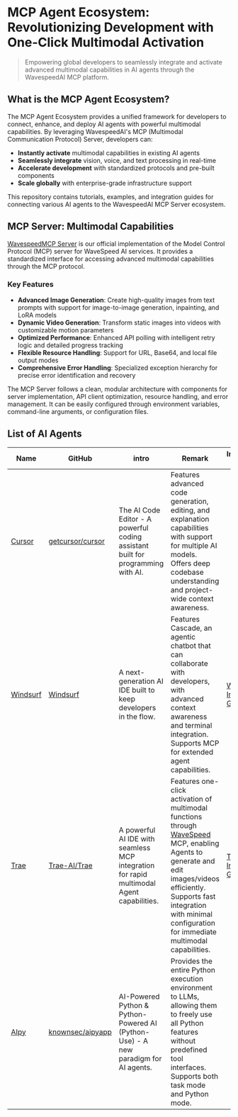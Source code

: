 # MCP Agent Ecosystem: Revolutionizing Development with One-Click Multimodal Activation

> Empowering global developers to seamlessly integrate and activate advanced multimodal capabilities in AI agents through the WavespeedAI MCP platform.

## What is the MCP Agent Ecosystem?

The MCP Agent Ecosystem provides a unified framework for developers to connect, enhance, and deploy AI agents with powerful multimodal capabilities. By leveraging WavespeedAI's MCP (Multimodal Communication Protocol) Server, developers can:

- **Instantly activate** multimodal capabilities in existing AI agents
- **Seamlessly integrate** vision, voice, and text processing in real-time
- **Accelerate development** with standardized protocols and pre-built components
- **Scale globally** with enterprise-grade infrastructure support

This repository contains tutorials, examples, and integration guides for connecting various AI agents to the WavespeedAI MCP Server ecosystem.

## MCP Server: Multimodal Capabilities

[WavespeedMCP Server](https://github.com/WaveSpeedAI/mcp-server) is our official implementation of the Model Control Protocol (MCP) server for WaveSpeed AI services. It provides a standardized interface for accessing advanced multimodal capabilities through the MCP protocol.

### Key Features

- **Advanced Image Generation**: Create high-quality images from text prompts with support for image-to-image generation, inpainting, and LoRA models
- **Dynamic Video Generation**: Transform static images into videos with customizable motion parameters
- **Optimized Performance**: Enhanced API polling with intelligent retry logic and detailed progress tracking
- **Flexible Resource Handling**: Support for URL, Base64, and local file output modes
- **Comprehensive Error Handling**: Specialized exception hierarchy for precise error identification and recovery

The MCP Server follows a clean, modular architecture with components for server implementation, API client optimization, resource handling, and error management. It can be easily configured through environment variables, command-line arguments, or configuration files.

## List of AI Agents
|Name|GitHub|intro|Remark|Integration Guide|
|---|---|---|---|---|
|[Cursor](https://cursor.com) |[getcursor/cursor](https://github.com/getcursor/cursor)|The AI Code Editor - A powerful coding assistant built for programming with AI.|Features advanced code generation, editing, and explanation capabilities with support for multiple AI models. Offers deep codebase understanding and project-wide context awareness.||
|[Windsurf](https://windsurf.com) |[Windsurf](https://windsurf.com)|A next-generation AI IDE built to keep developers in the flow.|Features Cascade, an agentic chatbot that can collaborate with developers, with advanced context awareness and terminal integration. Supports MCP for extended agent capabilities.|[Windsurf Integration Guide](./integrations/windsurf_integration.md)|
|[Trae](https://www.trae.ai) |[Trae-AI/Trae](https://github.com/Trae-AI/Trae)|A powerful AI IDE with seamless MCP integration for rapid multimodal Agent capabilities.|Features one-click activation of multimodal functions through [WaveSpeed](https://wavespeed.ai/) MCP, enabling Agents to generate and edit images/videos efficiently. Supports fast integration with minimal configuration for immediate multimodal capabilities.|[Trae Integration Guide](./integrations/trae_integration.md)|
|[AIpy](https://www.aipy.app/) |[knownsec/aipyapp](https://github.com/knownsec/aipyapp)|AI-Powered Python & Python-Powered AI (Python-Use) - A new paradigm for AI agents.|Provides the entire Python execution environment to LLMs, allowing them to freely use all Python features without predefined tool interfaces. Supports both task mode and Python mode.||

